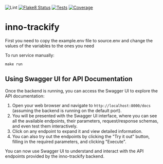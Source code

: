 ![Lint](https://github.com/Q-Tify/inno-trackify/actions/workflows/lint.yml/badge.svg?branch=main)
[![Flake8 Status](https://q-tify.github.io/inno-trackify/main/reports/badges/flake8.svg)](https://q-tify.github.io/inno-trackify/main/reports/flake8/index.html)
[![Tests](https://q-tify.github.io/inno-trackify/main/reports/badges/pytest.svg)](https://q-tify.github.io/inno-trackify/main/reports/pytest/pytestreport.html)
[![Coverage](https://q-tify.github.io/inno-trackify/main/reports/badges/coverage.svg)](https://q-tify.github.io/inno-trackify/main/reports/pytest/coverage/index.html)

# inno-trackify

First you need to copy the example.env file to source.env and change the values of the variables to the ones you need

To run service manually:
```
make run
```

## Using Swagger UI for API Documentation

Once the backend is running, you can access the Swagger UI to explore the API documentation:

1. Open your web browser and navigate to `http://localhost:8000/docs` (assuming the backend is running on the default port).
2. You will be presented with the Swagger UI interface, where you can see all the available endpoints, their parameters, request/response schemas, and even test them interactively.
3. Click on any endpoint to expand it and view detailed information.
4. You can also try out the endpoints by clicking the "Try it out" button, filling in the required parameters, and clicking "Execute".

You can now use Swagger UI to understand and interact with the API endpoints provided by the inno-trackify backend.

